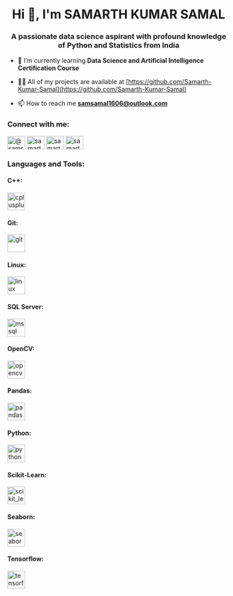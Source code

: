 <h1 align="center">Hi 👋, I'm SAMARTH KUMAR SAMAL</h1>
<h3 align="center">A passionate data science aspirant with profound knowledge of Python and Statistics from India</h3>

- 🌱 I’m currently learning **Data Science and Artificial Intelligence Certification Course**

- 👨‍💻 All of my projects are available at [https://github.com/Samarth-Kumar-Samal](https://github.com/Samarth-Kumar-Samal)

- 📫 How to reach me **samsamal1606@outlook.com**

<h3 align="left">Connect with me:</h3>
<p align="left">
<a href="https://twitter.com/@samsamal1606" target="blank"><img align="center" src="https://im.rediff.com/news/2023/jul/24twitter.jpg" alt="@samsamal1606" height="30" width="40" /></a>
<a href="https://linkedin.com/in/samarth-kumar-samal-305347194/" target="blank"><img align="center" src="https://static-00.iconduck.com/assets.00/linkedin-icon-2048x2048-ya5g47j2.png" alt="samarth-kumar-samal-305347194/" height="30" width="40" /></a>
<a href="https://kaggle.com/samarthkumarsamal" target="blank"><img align="center" src="https://cdn4.iconfinder.com/data/icons/logos-and-brands/512/189_Kaggle_logo_logos-512.png" alt="samarthkumarsamal" height="30" width="40" /></a>
<a href="https://medium.com/@samarthsamal2000" target="blank"><img align="center" src="https://cdn4.iconfinder.com/data/icons/social-media-2210/24/Medium-512.png" alt="samarthkumarsamal" height="30" width="40" /></a>
</p>

<h3 align="left">Languages and Tools:</h3>
<p align="left">
  <!-- C++ -->
  <h4 align="left">C++:</h4>
  <a href="https://www.geeksforgeeks.org/c-plus-plus/" target="_blank" rel="noreferrer">
    <img src="https://cdn-icons-png.flaticon.com/512/6132/6132222.png" alt="cplusplus" width="40" height="40"/>
  </a>
  
  <!-- Git -->
  <h4 align="left">Git:</h4>
  <a href="https://git-scm.com/" target="_blank" rel="noreferrer">
    <img src="https://www.svgrepo.com/show/452210/git.svg" alt="git" width="40" height="40"/>
  </a>
  
  <!-- Linux -->
  <h4 align="left">Linux:</h4>
  <a href="https://www.linux.org/" target="_blank" rel="noreferrer">
    <img src="https://www.svgrepo.com/show/448236/linux.svg" alt="linux" width="40" height="40"/>
  </a>
  
  <!-- Microsoft SQL Server -->
  <h4 align="left">SQL Server:</h4>
  <a href="https://www.microsoft.com/en-us/sql-server" target="_blank" rel="noreferrer">
    <img src="https://www.svgrepo.com/show/374093/sql.svg" alt="mssql" width="40" height="40"/>
  </a>
  
  <!-- OpenCV -->
  <h4 align="left">OpenCV:</h4>
  <a href="https://opencv.org/" target="_blank" rel="noreferrer">
    <img src="https://www.vectorlogo.zone/logos/opencv/opencv-icon.svg" alt="opencv" width="40" height="40"/>
  </a>
  
  <!-- Pandas -->
  <h4 align="left">Pandas:</h4>
  <a href="https://pandas.pydata.org/" target="_blank" rel="noreferrer">
    <img src="https://www.svgrepo.com/show/423852/panda-origami-paper.svg" alt="pandas" width="40" height="40"/>
  </a>
  
  <!-- Python -->
  <h4 align="left">Python:</h4>
  <a href="https://www.python.org" target="_blank" rel="noreferrer">
    <img src="https://www.svgrepo.com/show/452091/python.svg" alt="python" width="40" height="40"/>
  </a>
  
  <!-- Scikit-learn -->
  <h4 align="left">Scikit-Learn:</h4>
  <a href="https://scikit-learn.org/" target="_blank" rel="noreferrer">
    <img src="https://www.svgrepo.com/show/473778/scikitlearn.svg" alt="scikit_learn" width="40" height="40"/>
  </a>
  
  <!-- Seaborn -->
  <h4 align="left">Seaborn:</h4>
  <a href="https://seaborn.pydata.org/" target="_blank" rel="noreferrer">
    <img src="https://seaborn.pydata.org/_images/logo-mark-lightbg.svg" alt="seaborn" width="40" height="40"/>
  </a>
  
  <!-- TensorFlow -->
  <h4 align="left">Tensorflow:</h4>
  <a href="https://www.tensorflow.org" target="_blank" rel="noreferrer">
    <img src="https://www.vectorlogo.zone/logos/tensorflow/tensorflow-icon.svg" alt="tensorflow" width="40" height="40"/>
  </a>
</p>

